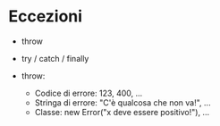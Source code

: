 # Eccezioni
* throw 
* try / catch / finally

* throw:
  * Codice di errore: 123, 400, ...
  * Stringa di errore: "C'è qualcosa che non va!", ...
  * Classe: new Error("x deve essere positivo!"), ...
